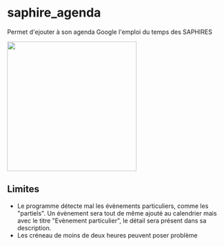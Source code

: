 # saphire_agenda
Permet d'ejouter à son agenda Google l'emploi du temps des SAPHIRES

<img src="D:\Users\Basile\Desktop\Enceinte\mdImages\positionDeuxCondo.jpg" width="300">


## Limites
  * Le programme détecte mal les évènements particuliers, comme les "partiels". Un évènement sera tout de même ajouté au calendrier mais avec le titre "Evènement particulier", le détail sera présent dans sa description.
  * Les créneau de moins de deux heures peuvent poser problème
